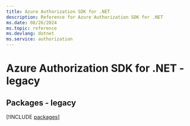 ```yaml
---
title: Azure Authorization SDK for .NET
description: Reference for Azure Authorization SDK for .NET
ms.date: 08/26/2024
ms.topic: reference
ms.devlang: dotnet
ms.service: authorization
---
```

# Azure Authorization SDK for .NET - legacy
## Packages - legacy
[!INCLUDE [packages](authorization-index.md)]
